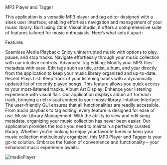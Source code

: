 MP3 Player and Tagger

This application is a versatile MP3 player and tag editor designed with a sleek user interface, enabling effortless navigation and management of your music library. Built using C# in Visual Studio, it offers a comprehensive suite of features tailored for music enthusiasts. Here’s what sets it apart:

Features

Seamless Media Playback: Enjoy uninterrupted music with options to play, pause, and stop tracks. Navigate effortlessly through your music collection with our intuitive controls.
Advanced Tag Editing: Modify your MP3 files’ metadata with ease. Edit tags such as title, artist, album, and year directly from the application to keep your music library organized and up-to-date.
Recent Plays List: Keep track of your listening habits with a dynamically updated list of recently played songs. This feature allows you quick access to your most-listened tracks.
Album Art Display: Enhance your listening experience with visual flair. Our application displays album art for each track, bringing a rich visual context to your music library.
Intuitive Interface: The user-friendly GUI ensures that all functionalities are readily accessible. From audio playback to tag editing, every feature is designed for ease of use.
Music Library Management: With the ability to view and edit song metadata, organizing your music collection has never been easier. Our application provides the tools you need to maintain a perfectly curated library.
Whether you're looking to enjoy your favorite tunes or keep your music collection meticulously organized, this MP3 Player and Tagger is your go-to solution. Embrace the fusion of convenience and functionality – your enhanced music experience awaits.

![mediaPlayer](https://raw.githubusercontent.com/shortword1/Media-Player/main/assets/0f047c82-a679-44ba-badc-a431b2ad04e5.gif)

